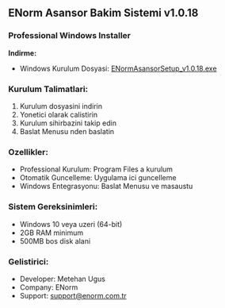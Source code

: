 ﻿## ENorm Asansor Bakim Sistemi v1.0.18

### Professional Windows Installer

**Indirme:**
- Windows Kurulum Dosyasi: [ENormAsansorSetup_v1.0.18.exe](https://github.com/metehan-ugus/ENorm-Release/releases/latest/download/ENormAsansorSetup_v1.0.18.exe)

### Kurulum Talimatlari:
1. Kurulum dosyasini indirin
2. Yonetici olarak calistirin
3. Kurulum sihirbazini takip edin
4. Baslat Menusu nden baslatin

### Ozellikler:
- Professional Kurulum: Program Files a kurulum
- Otomatik Guncelleme: Uygulama ici guncelleme
- Windows Entegrasyonu: Baslat Menusu ve masaustu

### Sistem Gereksinimleri:
- Windows 10 veya uzeri (64-bit)
- 2GB RAM minimum
- 500MB bos disk alani

### Gelistirici:
- Developer: Metehan Ugus
- Company: ENorm
- Support: support@enorm.com.tr

